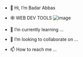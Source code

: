 - 👋 Hi, I’m Badar Abbas
- 🕸️ WEB DEV TOOLS  ![image](https://github.com/RaiBadarAbbas92/RaiBadarAbbas92/assets/142784854/dc0a15d4-9484-4cc0-a278-3e87d7ceb525)

- 🌱 I’m currently learning ...
- 💞️ I’m looking to collaborate on ...
- 📫 How to reach me ...

<!---
RaiBadarAbbas92/RaiBadarAbbas92 is a ✨ special ✨ repository because its `README.md` (this file) appears on your GitHub profile.
You can click the Preview link to take a look at your changes.
--->
